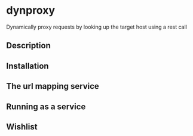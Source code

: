 # dynproxy
Dynamically proxy requests by looking up the target host using a rest call

## Description
## Installation
## The url mapping service
## Running as a service
## Wishlist

